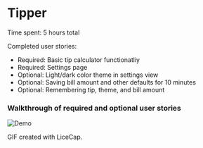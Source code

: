 # Tipper

Time spent: 5 hours total

Completed user stories:

  -  Required: Basic tip calculator functionatliy
  -  Required: Settings page
  -  Optional: Light/dark color theme in settings view  
  -  Optional: Saving bill amount and other defaults for 10 minutes
  -  Optional: Remembering tip, theme, and bill amount

### Walkthrough of required and optional user stories
![Demo](https://cloud.githubusercontent.com/assets/8583006/22809812/d4ad2448-ef02-11e6-88da-1b99e6d11341.gif)



GIF created with LiceCap.
